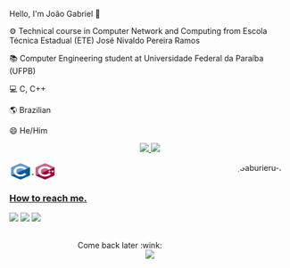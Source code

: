 Hello, I'm João Gabriel 👋

⚙ Technical course in Computer Network and Computing from Escola Técnica Estadual (ETE) José Nivaldo Pereira Ramos

📚 Computer Engineering student at Universidade Federal da Paraíba (UFPB)

💻 C, C++

🌎 Brazilian

😄 He/Him

<div align="center" style="display: inline_block">
  <a href="https://github.com/G4burieru">
  <img height="150" src="https://github-readme-stats.vercel.app/api?username=G4burieru&show_icons=true&theme=radical&include_all_commits=true&count_private=true"/>
  <img height="150" src="https://github-readme-stats.vercel.app/api/top-langs/?username=g4burieru&layout=compact&langs_count=7&theme=radical"/>

</div>
<div style="display: inline_block"><br>
<img align="center" alt="Gaburieru-C" height="30" width="40" src="https://raw.githubusercontent.com/devicons/devicon/master/icons/c/c-original.svg">
<img align="center" alt="Gaburieru-Cpp" height="30" width="40" src="https://raw.githubusercontent.com/devicons/devicon/master/icons/cplusplus/cplusplus-original.svg">

  <img align="right" alt="Gaburieru-Pic" height="150" style="border-radius:50px;" src="https://i.imgur.com/nW8lBpX.png">
</div>
 
### How to reach me.
<div>
  <a href = "mailto:joaogabriel3102@gmail.com"><img width="85" src="https://img.shields.io/badge/Gmail-D14836?style=for-the-badge&logo=gmail&logoColor=white" target="_blank"></a>
  <a href = "https://www.instagram.com/gabrieel3102/"><img width="120" src="https://img.shields.io/badge/-Instagram-%23E4405F?style=for-the-badge&logo=instagram&logoColor=white" target="_blank"></a>
  <a href="https://www.twitch.tv/gaburierulive" target="_blank"><img src="https://img.shields.io/badge/Twitch-9146FF?style=for-the-badge&logo=twitch&logoColor=white" target="_blank"></a>
</div>

<p align="center"><br> 
    Come back later :wink:<br>
    <img src="https://profile-counter.glitch.me/G4burieru/count.svg" />
  </p>

